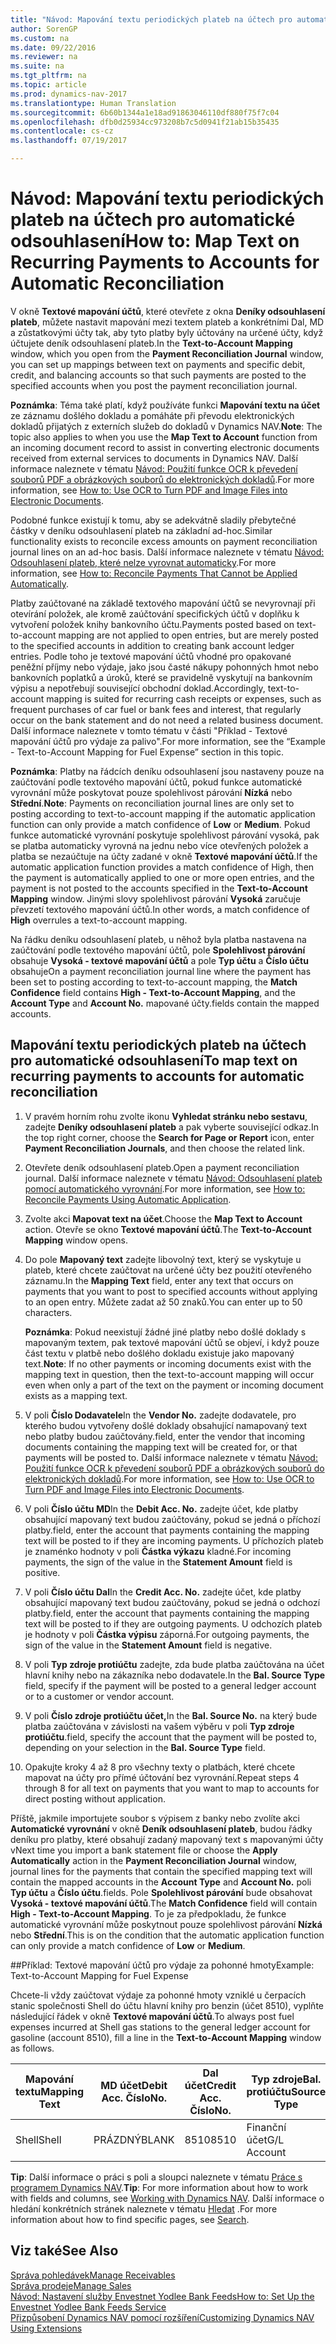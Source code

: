 ```yaml
---
title: "Návod: Mapování textu periodických plateb na účtech pro automatické odsouhlasení"
author: SorenGP
ms.custom: na
ms.date: 09/22/2016
ms.reviewer: na
ms.suite: na
ms.tgt_pltfrm: na
ms.topic: article
ms.prod: dynamics-nav-2017
ms.translationtype: Human Translation
ms.sourcegitcommit: 6b60b1344a1e18ad91863046110df880f75f7c04
ms.openlocfilehash: dfb0d25934cc973208b7c5d0941f21ab15b35435
ms.contentlocale: cs-cz
ms.lasthandoff: 07/19/2017

---
```


# <a name="how-to-map-text-on-recurring-payments-to-accounts-for-automatic-reconciliation"></a><span data-ttu-id="f5c7f-102">Návod: Mapování textu periodických plateb na účtech pro automatické odsouhlasení</span><span class="sxs-lookup"><span data-stu-id="f5c7f-102">How to: Map Text on Recurring Payments to Accounts for Automatic Reconciliation</span></span>
<span data-ttu-id="f5c7f-103">V okně **Textové mapování účtů**, které otevřete z okna **Deníky odsouhlasení plateb**, můžete nastavit mapování mezi textem plateb a konkrétními Dal, MD a zůstatkovými účty tak, aby tyto platby byly účtovány na určené účty, když účtujete deník odsouhlasení plateb.</span><span class="sxs-lookup"><span data-stu-id="f5c7f-103">In the **Text-to-Account Mapping** window, which you open from the **Payment Reconciliation Journal** window, you can set up mappings between text on payments and specific debit, credit, and balancing accounts so that such payments are posted to the specified accounts when you post the payment reconciliation journal.</span></span>

<span data-ttu-id="f5c7f-104">**Poznámka**: Téma také platí, když používáte funkci **Mapování textu na účet** ze záznamu došlého dokladu a pomáháte při převodu elektronických dokladů přijatých z externích služeb do dokladů v Dynamics NAV.</span><span class="sxs-lookup"><span data-stu-id="f5c7f-104">**Note**: The topic also applies to when you use the **Map Text to Account** function from an incoming document record to assist in converting electronic documents received from external services to documents in Dynamics NAV.</span></span> <span data-ttu-id="f5c7f-105">Další informace naleznete v tématu [Návod: Použití funkce OCR k převedení souborů PDF a obrázkových souborů do elektronických dokladů](across-how-use-ocr-pdf-images-files.md).</span><span class="sxs-lookup"><span data-stu-id="f5c7f-105">For more information, see [How to: Use OCR to Turn PDF and Image Files into Electronic Documents](across-how-use-ocr-pdf-images-files.md).</span></span>   

<span data-ttu-id="f5c7f-106">Podobné funkce existují k tomu, aby se adekvátně sladily přebytečné částky v deníku odsouhlasení plateb na základní ad-hoc.</span><span class="sxs-lookup"><span data-stu-id="f5c7f-106">Similar functionality exists to reconcile excess amounts on payment reconciliation journal lines on an ad-hoc basis.</span></span> <span data-ttu-id="f5c7f-107">Další informace naleznete v tématu [Návod: Odsouhlasení plateb, které nelze vyrovnat automaticky](receivables-how-reconcile-payments-cannot-apply-auto.md).</span><span class="sxs-lookup"><span data-stu-id="f5c7f-107">For more information, see [How to: Reconcile Payments That Cannot be Applied Automatically](receivables-how-reconcile-payments-cannot-apply-auto.md).</span></span>

<span data-ttu-id="f5c7f-108">Platby zaúčtované na základě textového mapování účtů se nevyrovnají při otevírání položek, ale kromě zaúčtování specifických účtů v doplňku k vytvoření položek knihy bankovního účtu.</span><span class="sxs-lookup"><span data-stu-id="f5c7f-108">Payments posted based on text-to-account mapping are not applied to open entries, but are merely posted to the specified accounts in addition to creating bank account ledger entries.</span></span> <span data-ttu-id="f5c7f-109">Podle toho je textové mapování účtů vhodné pro opakované peněžní příjmy nebo výdaje, jako jsou časté nákupy pohonných hmot nebo bankovních poplatků a úroků, které se pravidelně vyskytují na bankovním výpisu a nepotřebují související obchodní doklad.</span><span class="sxs-lookup"><span data-stu-id="f5c7f-109">Accordingly, text-to-account mapping is suited for recurring cash receipts or expenses, such as frequent purchases of car fuel or bank fees and interest, that regularly occur on the bank statement and do not need a related business document.</span></span> <span data-ttu-id="f5c7f-110">Další informace naleznete v tomto tématu v části "Příklad - Textové mapování účtů pro výdaje za palivo".</span><span class="sxs-lookup"><span data-stu-id="f5c7f-110">For more information, see the “Example - Text-to-Account Mapping for Fuel Expense” section in this topic.</span></span>

<span data-ttu-id="f5c7f-111">**Poznámka**: Platby na řádcích deníku odsouhlasení jsou nastaveny pouze na zaúčtování podle textového mapování účtů, pokud funkce automatické vyrovnání může poskytovat pouze spolehlivost párování **Nízká** nebo **Střední**.</span><span class="sxs-lookup"><span data-stu-id="f5c7f-111">**Note**: Payments on reconciliation journal lines are only set to posting according to text-to-account mapping if the automatic application function can only provide a match confidence of **Low** or **Medium**.</span></span> <span data-ttu-id="f5c7f-112">Pokud funkce automatické vyrovnání poskytuje spolehlivost párování vysoká, pak se platba automaticky vyrovná na jednu nebo více otevřených položek a platba se nezaúčtuje na účty zadané v okně **Textové mapování účtů**.</span><span class="sxs-lookup"><span data-stu-id="f5c7f-112">If the automatic application function provides a match confidence of High, then the payment is automatically applied to one or more open entries, and the payment is not posted to the accounts specified in the **Text-to-Account Mapping** window.</span></span> <span data-ttu-id="f5c7f-113">Jinými slovy spolehlivost párování **Vysoká** zaručuje převzetí textového mapování účtů.</span><span class="sxs-lookup"><span data-stu-id="f5c7f-113">In other words, a match confidence of **High** overrules a text-to-account mapping.</span></span>

<span data-ttu-id="f5c7f-114">Na řádku deníku odsouhlasení plateb, u něhož byla platba nastavena na zaúčtování podle textového mapování účtů, pole **Spolehlivost párování** obsahuje **Vysoká - textové mapování účtů** a pole **Typ účtu** a **Číslo účtu** obsahuje</span><span class="sxs-lookup"><span data-stu-id="f5c7f-114">On a payment reconciliation journal line where the payment has been set to posting according to text-to-account mapping, the **Match Confidence** field contains **High - Text-to-Account Mapping**, and the **Account Type** and **Account No.**</span></span> <span data-ttu-id="f5c7f-115">mapované účty.</span><span class="sxs-lookup"><span data-stu-id="f5c7f-115">fields contain the mapped accounts.</span></span>

## <a name="to-map-text-on-recurring-payments-to-accounts-for-automatic-reconciliation"></a><span data-ttu-id="f5c7f-116">Mapování textu periodických plateb na účtech pro automatické odsouhlasení</span><span class="sxs-lookup"><span data-stu-id="f5c7f-116">To map text on recurring payments to accounts for automatic reconciliation</span></span>
1. <span data-ttu-id="f5c7f-117">V pravém horním rohu zvolte ikonu **Vyhledat stránku nebo sestavu**, zadejte **Deníky odsouhlasení plateb** a pak vyberte související odkaz.</span><span class="sxs-lookup"><span data-stu-id="f5c7f-117">In the top right corner, choose the **Search for Page or Report** icon, enter **Payment Reconciliation Journals**, and then choose the related link.</span></span>
2. <span data-ttu-id="f5c7f-118">Otevřete deník odsouhlasení plateb.</span><span class="sxs-lookup"><span data-stu-id="f5c7f-118">Open a payment reconciliation journal.</span></span> <span data-ttu-id="f5c7f-119">Další informace naleznete v tématu [Návod: Odsouhlasení plateb pomocí automatického vyrovnání](receivables-how-reconcile-payments-auto-application.md).</span><span class="sxs-lookup"><span data-stu-id="f5c7f-119">For more information, see [How to: Reconcile Payments Using Automatic Application](receivables-how-reconcile-payments-auto-application.md).</span></span>
3. <span data-ttu-id="f5c7f-120">Zvolte akci **Mapovat text na účet**.</span><span class="sxs-lookup"><span data-stu-id="f5c7f-120">Choose the **Map Text to Account** action.</span></span> <span data-ttu-id="f5c7f-121">Otevře se okno **Textové mapování účtů**.</span><span class="sxs-lookup"><span data-stu-id="f5c7f-121">The **Text-to-Account Mapping** window opens.</span></span>
4. <span data-ttu-id="f5c7f-122">Do pole **Mapovaný text** zadejte libovolný text, který se vyskytuje u plateb, které chcete zaúčtovat na určené účty bez použití otevřeného záznamu.</span><span class="sxs-lookup"><span data-stu-id="f5c7f-122">In the **Mapping Text** field, enter any text that occurs on payments that you want to post to specified accounts without applying to an open entry.</span></span> <span data-ttu-id="f5c7f-123">Můžete zadat až 50 znaků.</span><span class="sxs-lookup"><span data-stu-id="f5c7f-123">You can enter up to 50 characters.</span></span>

    <span data-ttu-id="f5c7f-124">**Poznámka**: Pokud neexistují žádné jiné platby nebo došlé doklady s mapovaným textem, pak textové mapování účtů se objeví, i když pouze část textu v platbě nebo došlého dokladu existuje jako mapovaný text.</span><span class="sxs-lookup"><span data-stu-id="f5c7f-124">**Note**: If no other payments or incoming documents exist with the mapping text in question, then the text-to-account mapping will occur even when only a part of the text on the payment or incoming document exists as a mapping text.</span></span>
5. <span data-ttu-id="f5c7f-125">V poli **Číslo Dodavatele**</span><span class="sxs-lookup"><span data-stu-id="f5c7f-125">In the **Vendor No.**</span></span> <span data-ttu-id="f5c7f-126">zadejte dodavatele, pro kterého budou vytvořeny došlé doklady obsahující namapovaný text nebo platby budou zaúčtovány.</span><span class="sxs-lookup"><span data-stu-id="f5c7f-126">field, enter the vendor that incoming documents containing the mapping text will be created for, or that payments will be posted to.</span></span> <span data-ttu-id="f5c7f-127">Další informace naleznete v tématu [Návod: Použití funkce OCR k převedení souborů PDF a obrázkových souborů do elektronických dokladů](across-how-use-ocr-pdf-images-files.md).</span><span class="sxs-lookup"><span data-stu-id="f5c7f-127">For more information, see [How to: Use OCR to Turn PDF and Image Files into Electronic Documents](across-how-use-ocr-pdf-images-files.md).</span></span>      
6. <span data-ttu-id="f5c7f-128">V poli **Číslo účtu MD**</span><span class="sxs-lookup"><span data-stu-id="f5c7f-128">In the **Debit Acc. No.**</span></span> <span data-ttu-id="f5c7f-129">zadejte účet, kde platby obsahující mapovaný text budou zaúčtovány, pokud se jedná o příchozí platby.</span><span class="sxs-lookup"><span data-stu-id="f5c7f-129">field, enter the account that payments containing the mapping text will be posted to if they are incoming payments.</span></span> <span data-ttu-id="f5c7f-130">U příchozích plateb je znaménko hodnoty v poli **Částka výkazu** kladné.</span><span class="sxs-lookup"><span data-stu-id="f5c7f-130">For incoming payments, the sign of the value in the **Statement Amount** field is positive.</span></span>
7. <span data-ttu-id="f5c7f-131">V poli **Číslo účtu Dal**</span><span class="sxs-lookup"><span data-stu-id="f5c7f-131">In the **Credit Acc. No.**</span></span> <span data-ttu-id="f5c7f-132">zadejte účet, kde platby obsahující mapovaný text budou zaúčtovány, pokud se jedná o odchozí platby.</span><span class="sxs-lookup"><span data-stu-id="f5c7f-132">field, enter the account that payments containing the mapping text will be posted to if they are outgoing payments.</span></span> <span data-ttu-id="f5c7f-133">U odchozích plateb je hodnoty v poli **Částka výpisu** záporná.</span><span class="sxs-lookup"><span data-stu-id="f5c7f-133">For outgoing payments, the sign of the value in the **Statement Amount** field is negative.</span></span>
8. <span data-ttu-id="f5c7f-134">V poli **Typ zdroje protiúčtu** zadejte, zda bude platba zaúčtována na účet hlavní knihy nebo na zákazníka nebo dodavatele.</span><span class="sxs-lookup"><span data-stu-id="f5c7f-134">In the **Bal. Source Type** field, specify if the payment will be posted to a general ledger account or to a customer or vendor account.</span></span>
9. <span data-ttu-id="f5c7f-135">V poli **Číslo zdroje protiúčtu účet,**</span><span class="sxs-lookup"><span data-stu-id="f5c7f-135">In the **Bal. Source No.**</span></span> <span data-ttu-id="f5c7f-136">na který bude platba zaúčtována v závislosti na vašem výběru v poli **Typ zdroje protiúčtu**.</span><span class="sxs-lookup"><span data-stu-id="f5c7f-136">field, specify the account that the payment will be posted to, depending on your selection in the **Bal. Source Type** field.</span></span>
10. <span data-ttu-id="f5c7f-137">Opakujte kroky 4 až 8 pro všechny texty o platbách, které chcete mapovat na účty pro přímé účtování bez vyrovnání.</span><span class="sxs-lookup"><span data-stu-id="f5c7f-137">Repeat steps 4 through 8 for all text on payments that you want to map to accounts for direct posting without application.</span></span>

<span data-ttu-id="f5c7f-138">Příště, jakmile importujete soubor s výpisem z banky nebo zvolíte akci **Automatické vyrovnání** v okně **Deník odsouhlasení plateb**, budou řádky deníku pro platby, které obsahují zadaný mapovaný text s mapovanými účty v</span><span class="sxs-lookup"><span data-stu-id="f5c7f-138">Next time you import a bank statement file or choose the **Apply Automatically** action in the **Payment Reconciliation Journal** window, journal lines for the payments that contain the specified mapping text will contain the mapped accounts in the **Account Type** and **Account No.**</span></span> <span data-ttu-id="f5c7f-139">poli **Typ účtu** a **Číslo účtu**.</span><span class="sxs-lookup"><span data-stu-id="f5c7f-139">fields.</span></span> <span data-ttu-id="f5c7f-140">Pole **Spolehlivost párování** bude obsahovat **Vysoká - textové mapování účtů**.</span><span class="sxs-lookup"><span data-stu-id="f5c7f-140">The **Match Confidence** field will contain **High - Text-to-Account Mapping**.</span></span> <span data-ttu-id="f5c7f-141">To je za předpokladu, že funkce automatické vyrovnání může poskytnout pouze spolehlivost párování **Nízká** nebo **Střední**.</span><span class="sxs-lookup"><span data-stu-id="f5c7f-141">This is on the condition that the automatic application function can only provide a match confidence of **Low** or **Medium**.</span></span>

##<a name="example-text-to-account-mapping-for-fuel-expense"></a><span data-ttu-id="f5c7f-142">Příklad: Textové mapování účtů pro výdaje za pohonné hmoty</span><span class="sxs-lookup"><span data-stu-id="f5c7f-142">Example: Text-to-Account Mapping for Fuel Expense</span></span>

<span data-ttu-id="f5c7f-143">Chcete-li vždy zaúčtovat výdaje za pohonné hmoty vzniklé u čerpacích stanic společnosti Shell do účtu hlavní knihy pro benzin (účet 8510), vyplňte následující řádek v okně **Textové mapování účtů**.</span><span class="sxs-lookup"><span data-stu-id="f5c7f-143">To always post fuel expenses incurred at Shell gas stations to the general ledger account for gasoline (account 8510), fill a line in the **Text-to-Account Mapping** window as follows.</span></span>

|<span data-ttu-id="f5c7f-144">Mapování textu</span><span class="sxs-lookup"><span data-stu-id="f5c7f-144">Mapping Text</span></span> |<span data-ttu-id="f5c7f-145">MD účet</span><span class="sxs-lookup"><span data-stu-id="f5c7f-145">Debit Acc.</span></span> <span data-ttu-id="f5c7f-146">Číslo</span><span class="sxs-lookup"><span data-stu-id="f5c7f-146">No.</span></span> |<span data-ttu-id="f5c7f-147">Dal účet</span><span class="sxs-lookup"><span data-stu-id="f5c7f-147">Credit Acc.</span></span> <span data-ttu-id="f5c7f-148">Číslo</span><span class="sxs-lookup"><span data-stu-id="f5c7f-148">No.</span></span> |<span data-ttu-id="f5c7f-149">Typ zdroje</span><span class="sxs-lookup"><span data-stu-id="f5c7f-149">Bal.</span></span> <span data-ttu-id="f5c7f-150">protiúčtu</span><span class="sxs-lookup"><span data-stu-id="f5c7f-150">Source Type</span></span> |<span data-ttu-id="f5c7f-151">Číslo zdroje</span><span class="sxs-lookup"><span data-stu-id="f5c7f-151">Bal.</span></span> <span data-ttu-id="f5c7f-152">protiúčtu</span><span class="sxs-lookup"><span data-stu-id="f5c7f-152">Source No.</span></span> |
|-------------|---------------|----------------|-----------------|----------------|
|<span data-ttu-id="f5c7f-153">Shell</span><span class="sxs-lookup"><span data-stu-id="f5c7f-153">Shell</span></span> |<span data-ttu-id="f5c7f-154">PRÁZDNÝ</span><span class="sxs-lookup"><span data-stu-id="f5c7f-154">BLANK</span></span> |<span data-ttu-id="f5c7f-155">8510</span><span class="sxs-lookup"><span data-stu-id="f5c7f-155">8510</span></span> |<span data-ttu-id="f5c7f-156">Finanční účet</span><span class="sxs-lookup"><span data-stu-id="f5c7f-156">G/L Account</span></span>|<span data-ttu-id="f5c7f-157">PRÁZDNÝ</span><span class="sxs-lookup"><span data-stu-id="f5c7f-157">BLANK</span></span>|

<span data-ttu-id="f5c7f-158">**Tip**: Další informace o práci s poli a sloupci naleznete v tématu [Práce s programem Dynamics NAV](ui-work-product.md).</span><span class="sxs-lookup"><span data-stu-id="f5c7f-158">**Tip**: For more information about how to work with fields and columns, see [Working with Dynamics NAV](ui-work-product.md).</span></span> <span data-ttu-id="f5c7f-159">Další informace o hledání konkrétních stránek naleznete v tématu [Hledat](ui-search.md) .</span><span class="sxs-lookup"><span data-stu-id="f5c7f-159">For more information about how to find specific pages, see [Search](ui-search.md).</span></span>

## <a name="see-also"></a><span data-ttu-id="f5c7f-160">Viz také</span><span class="sxs-lookup"><span data-stu-id="f5c7f-160">See Also</span></span>
[<span data-ttu-id="f5c7f-161">Správa pohledávek</span><span class="sxs-lookup"><span data-stu-id="f5c7f-161">Manage Receivables</span></span>](receivables-manage-receivables.md)  
[<span data-ttu-id="f5c7f-162">Správa prodeje</span><span class="sxs-lookup"><span data-stu-id="f5c7f-162">Manage Sales</span></span>](sales-manage-sales.md)  
[<span data-ttu-id="f5c7f-163">Návod: Nastavení služby Envestnet Yodlee Bank Feeds</span><span class="sxs-lookup"><span data-stu-id="f5c7f-163">How to: Set Up the Envestnet Yodlee Bank Feeds Service</span></span>](bank-how-setup-bank-statement-service.md)  
[<span data-ttu-id="f5c7f-164">Přizpůsobení Dynamics NAV pomocí rozšíření</span><span class="sxs-lookup"><span data-stu-id="f5c7f-164">Customizing Dynamics NAV Using Extensions</span></span>](ui-extensions.md)


